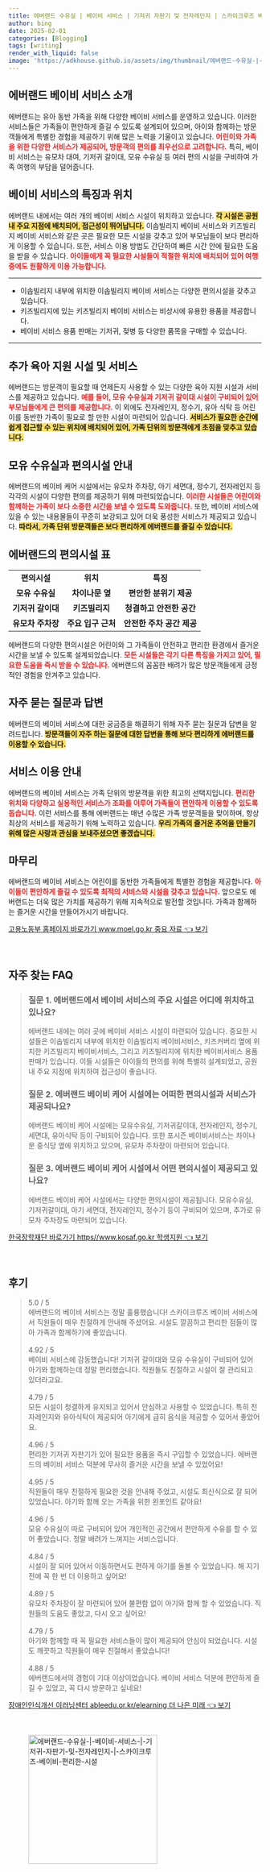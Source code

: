 ```yaml
---
title: 에버랜드 수유실 | 베이비 서비스 | 기저귀 자판기 및 전자레인지 | 스카이크루즈 베이비 편리한 시설
author: bing
date: 2025-02-01
categories: [Blogging]
tags: [writing]
render_with_liquid: false
image: 'https://adkhouse.github.io/assets/img/thumbnail/에버랜드-수유실-|-베이비-서비스-|-기저귀-자판기-및-전자레인지-|-스카이크루즈-베이비-편리한-시설.webp'
---
```



<h2 id='에버랜드_베이비서비스_소개'>에버랜드 베이비 서비스 소개</h2>

<p>에버랜드는 유아 동반 가족을 위해 다양한 베이비 서비스를 운영하고 있습니다. 이러한 서비스들은 가족들이 편안하게 즐길 수 있도록 설계되어 있으며, 아이와 함께하는 방문객들에게 특별한 경험을 제공하기 위해 많은 노력을 기울이고 있습니다. <b><span style="color: #ee2323;">어린이와 가족을 위한 다양한 서비스가 제공되어, 방문객의 편의를 최우선으로 고려합니다.</span></b> 특히, 베이비 서비스는 유모차 대여, 기저귀 갈이대, 모유 수유실 등 여러 편의 시설을 구비하여 가족 여행의 부담을 덜어줍니다.</p>

<h2 id='베이비서비스_특징과_위치'>베이비 서비스의 특징과 위치</h2>

<p>에버랜드 내에서는 여러 개의 베이비 서비스 시설이 위치하고 있습니다. <b><span style="background-color: #ffe066;">각 시설은 공원 내 주요 지점에 배치되어, 접근성이 뛰어납니다.</span></b> 이솝빌리지 베이비 서비스와 키즈빌리지 베이비 서비스와 같은 곳은 필요한 모든 시설을 갖추고 있어 부모님들이 보다 편리하게 이용할 수 있습니다. 또한, 서비스 이용 방법도 간단하여 빠른 시간 안에 필요한 도움을 받을 수 있습니다. <b><span style="color: #ee2323;">아이들에게 꼭 필요한 시설들이 적절한 위치에 배치되어 있어 여행 중에도 원활하게 이용 가능합니다.</span></b></p>

<hr />

<ul>
    <li>이솝빌리지 내부에 위치한 이솝빌리지 베이비 서비스는 다양한 편의시설을 갖추고 있습니다.</li>
    <li>키즈빌리지에 있는 키즈빌리지 베이비 서비스는 비상시에 유용한 용품을 제공합니다.</li>
    <li>베이비 서비스 용품 판매는 기저귀, 젖병 등 다양한 품목을 구매할 수 있습니다.</li>
</ul>

<hr />

<h2 id='추가_육아_지원_시설'>추가 육아 지원 시설 및 서비스</h2>

<p>에버랜드는 방문객이 필요할 때 언제든지 사용할 수 있는 다양한 육아 지원 시설과 서비스를 제공하고 있습니다. <b><span style="color: #ee2323;">예를 들어, 모유 수유실과 기저귀 갈이대 시설이 구비되어 있어 부모님들에게 큰 편의를 제공합니다.</span></b> 이 외에도 전자레인지, 정수기, 유아 식탁 등 어린이를 동반한 가족이 필요로 할 만한 시설이 마련되어 있습니다. <b><span style="background-color: #ffe066;">서비스가 필요한 순간에 쉽게 접근할 수 있는 위치에 배치되어 있어, 가족 단위의 방문객에게 초점을 맞추고 있습니다.</span></b></p>

<h2 id='모유_수유실과_편의시설_안내'>모유 수유실과 편의시설 안내</h2>

<p>에버랜드의 베이비 케어 시설에서는 유모차 주차장, 아기 세면대, 정수기, 전자레인지 등 각각의 시설이 다양한 편의를 제공하기 위해 마련되었습니다. <b><span style="color: #ee2323;">이러한 시설들은 어린이와 함께하는 가족이 보다 소중한 시간을 보낼 수 있도록 도와줍니다.</span></b> 또한, 베이비 서비스에 있을 수 있는 내용물들이 꾸준히 보강되고 있어 더욱 풍성한 서비스가 제공되고 있습니다. <b><span style="background-color: #ffe066;">따라서, 가족 단위 방문객들은 보다 편리하게 에버랜드를 즐길 수 있습니다.</span></b></p>

<h2 id='편의시설_표'>에버랜드의 편의시설 표</h2>

<table>
    <tr>
        <td style="text-align: center; height: 17px;"><b>편의시설</b></td>
        <td style="text-align: center; height: 17px;"><b>위치</b></td>
        <td style="text-align: center; height: 17px;"><b>특징</b></td>
    </tr>
    <tr>
        <td style="text-align: center; height: 17px;"><b>모유 수유실</b></td>
        <td style="text-align: center; height: 17px;"><b>차이나문 옆</b></td>
        <td style="text-align: center; height: 17px;"><b>편안한 분위기 제공</b></td>
    </tr>
    <tr>
        <td style="text-align: center; height: 17px;"><b>기저귀 갈이대</b></td>
        <td style="text-align: center; height: 17px;"><b>키즈빌리지</b></td>
        <td style="text-align: center; height: 17px;"><b>청결하고 안전한 공간</b></td>
    </tr>
    <tr>
        <td style="text-align: center; height: 17px;"><b>유모차 주차장</b></td>
        <td style="text-align: center; height: 17px;"><b>주요 입구 근처</b></td>
        <td style="text-align: center; height: 17px;"><b>안전한 주차 공간 제공</b></td>
    </tr>
</table>

<p>에버랜드의 다양한 편의시설은 어린이와 그 가족들이 안전하고 편리한 환경에서 즐거운 시간을 보낼 수 있도록 설계되었습니다. <b><span style="color: #ee2323;">모든 시설들은 각기 다른 특징을 가지고 있어, 필요한 도움을 즉시 받을 수 있습니다.</span></b> 에버랜드의 꼼꼼한 배려가 많은 방문객들에게 긍정적인 경험을 안겨주고 있습니다.</p>

<h2 id='질문과_답변'>자주 묻는 질문과 답변</h2>

<p>에버랜드의 베이비 서비스에 대한 궁금증을 해결하기 위해 자주 묻는 질문과 답변을 알려드립니다. <b><span style="background-color: #ffe066;">방문객들이 자주 하는 질문에 대한 답변을 통해 보다 편리하게 에버랜드를 이용할 수 있습니다.</span></b></p>

<h2 id='서비스_이용_안내'>서비스 이용 안내</h2>

<p>에버랜드의 베이비 서비스는 가족 단위의 방문객을 위한 최고의 선택지입니다. <b><span style="color: #ee2323;">편리한 위치와 다양하고 실용적인 서비스가 조화를 이루어 가족들이 편안하게 이용할 수 있도록 돕습니다.</span></b> 이런 서비스를 통해 에버랜드는 매년 수많은 가족 방문객들을 맞이하며, 항상 최상의 서비스를 제공하기 위해 노력하고 있습니다. <b><span style="background-color: #ffe066;">우리 가족의 즐거운 추억을 만들기 위해 많은 사랑과 관심을 보내주셨으면 좋겠습니다.</span></b></p>

<h2 id='마무리'>마무리</h2>

<p>에버랜드의 베이비 서비스는 어린이를 동반한 가족들에게 특별한 경험을 제공합니다. <b><span style="color: #ee2323;">아이들이 편안하게 즐길 수 있도록 최적의 서비스와 시설을 갖추고 있습니다.</span></b> 앞으로도 에버랜드는 더욱 많은 가치를 제공하기 위해 지속적으로 발전할 것입니다. 가족과 함께하는 즐거운 시간을 만들어가시기 바랍니다.</p>


<p><a class="click-button" title="고용노동부 홈페이지 바로가기 www.moel.go.kr 중요 자료" href="https://adkhouse.github.io/posts/%EA%B3%A0%EC%9A%A9%EB%85%B8%EB%8F%99%EB%B6%80-%ED%99%88%ED%8E%98%EC%9D%B4%EC%A7%80-%EB%B0%94%EB%A1%9C%EA%B0%80%EA%B8%B0-www.moel.go.kr-%EC%A4%91%EC%9A%94-%EC%9E%90%EB%A3%8C/" rel="dofollow">고용노동부 홈페이지 바로가기 www.moel.go.kr 중요 자료 👈 보기</a></p><br>
<h2 id='자주_찾는_FAQ'>자주 찾는 FAQ</h2>
<div itemscope="" itemtype="https://schema.org/FAQPage"> 
<blockquote> 
<div itemscope="" itemprop="mainEntity" itemtype="https://schema.org/Question"> 
<h3 itemprop="name">질문 1. 에버랜드에서 베이비 서비스의 주요 시설은 어디에 위치하고 있나요?</h3> 
<div itemscope="" itemprop="acceptedAnswer" itemtype="https://schema.org/Answer"> 
<span itemprop="text"> 
<p>에버랜드 내에는 여러 곳에 베이비 서비스 시설이 마련되어 있습니다. 중요한 시설들은 이솝빌리지 내부에 위치한 이솝빌리지 베이비서비스, 키즈커버리 옆에 위치한 키즈빌리지 베이비서비스, 그리고 키즈빌리지에 위치한 베이비서비스 용품 판매가 있습니다. 이들 시설들은 아이들의 편의를 위해 특별히 설계되었고, 공원 내 주요 지점에 위치하여 접근성이 좋습니다.</p> 
</span> 
</div> 
</div> 
<div itemscope="" itemprop="mainEntity" itemtype="https://schema.org/Question"> 
<h3 itemprop="name">질문 2. 에버랜드 베이비 케어 시설에는 어떠한 편의시설과 서비스가 제공되나요?</h3> 
<div itemscope="" itemprop="acceptedAnswer" itemtype="https://schema.org/Answer"> 
<span itemprop="text"> 
<p>에버랜드 베이비 케어 시설에는 모유수유실, 기저귀갈이대, 전자레인지, 정수기, 세면대, 유아식탁 등이 구비되어 있습니다. 또한 포시즌 베이비서비스는 차이나문 중식당 옆에 위치하고 있으며, 유모차 주차장이 마련되어 있습니다.</p> 
</span> 
</div> 
</div> 
<div itemscope="" itemprop="mainEntity" itemtype="https://schema.org/Question"> 
<h3 itemprop="name">질문 3. 에버랜드 베이비 케어 시설에서 어떤 편의시설이 제공되고 있나요?</h3> 
<div itemscope="" itemprop="acceptedAnswer" itemtype="https://schema.org/Answer"> 
<span itemprop="text"> 
<p>에버랜드 베이비 케어 시설에서는 다양한 편의시설이 제공됩니다. 모유수유실, 기저귀갈이대, 아기 세면대, 전자레인지, 정수기 등이 구비되어 있으며, 추가로 유모차 주차장도 마련되어 있습니다.</p> 
</span> 
</div> 
</div> 
</blockquote> 
</div>
<p><a class="click-button" title="한국장학재단 바로가기 https//www.kosaf.go.kr 학생지원" href="https://adkhouse.github.io/posts/%ED%95%9C%EA%B5%AD%EC%9E%A5%ED%95%99%EC%9E%AC%EB%8B%A8-%EB%B0%94%EB%A1%9C%EA%B0%80%EA%B8%B0-httpswww.kosaf.go.kr-%ED%95%99%EC%83%9D%EC%A7%80%EC%9B%90/" rel="dofollow">한국장학재단 바로가기 https//www.kosaf.go.kr 학생지원 👈 보기</a></p><br>
<h2 id='후기'>후기</h2>
<div itemscope itemtype="https://schema.org/Product">
  <blockquote>
  <div itemprop="review" itemscope itemtype="https://schema.org/Review">
      <div itemprop="reviewRating" itemscope itemtype="https://schema.org/Rating"> <span itemprop="ratingValue">5.0</span> / <span itemprop="bestRating">5</span> </div>
      <span itemprop="reviewBody">에버랜드의 베이비 서비스는 정말 훌륭했습니다! 스카이크루즈 베이비 서비스에서 직원들이 매우 친절하게 안내해 주셨어요. 시설도 깔끔하고 편리한 점들이 많아 가족과 함께하기에 좋았습니다.</span>
  </div>
  <br>
  <div itemprop="review" itemscope itemtype="https://schema.org/Review">
      <div itemprop="reviewRating" itemscope itemtype="https://schema.org/Rating"> <span itemprop="ratingValue">4.92</span> / <span itemprop="bestRating">5</span> </div>
      <span itemprop="reviewBody">베이비 서비스에 감동했습니다! 기저귀 갈이대와 모유 수유실이 구비되어 있어 아기와 함께하는데 정말 편리했습니다. 직원들도 친절하고 시설이 잘 관리되고 있더라고요.</span>
  </div>
  <br>
  <div itemprop="review" itemscope itemtype="https://schema.org/Review">
      <div itemprop="reviewRating" itemscope itemtype="https://schema.org/Rating"> <span itemprop="ratingValue">4.79</span> / <span itemprop="bestRating">5</span> </div>
      <span itemprop="reviewBody">모든 시설이 청결하게 유지되고 있어서 안심하고 사용할 수 있었습니다. 특히 전자레인지와 유아식탁이 제공되어 아기에게 급히 음식을 제공할 수 있어서 좋았어요.</span>
  </div>
  <br>
  <div itemprop="review" itemscope itemtype="https://schema.org/Review">
      <div itemprop="reviewRating" itemscope itemtype="https://schema.org/Rating"> <span itemprop="ratingValue">4.96</span> / <span itemprop="bestRating">5</span> </div>
      <span itemprop="reviewBody">편리한 기저귀 자판기가 있어 필요한 용품을 즉시 구입할 수 있었습니다. 에버랜드의 베이비 서비스 덕분에 무사히 즐거운 시간을 보낼 수 있었어요!</span>
  </div>
  <br>
  <div itemprop="review" itemscope itemtype="https://schema.org/Review">
      <div itemprop="reviewRating" itemscope itemtype="https://schema.org/Rating"> <span itemprop="ratingValue">4.95</span> / <span itemprop="bestRating">5</span> </div>
      <span itemprop="reviewBody">직원들이 매우 친절하게 필요한 것을 안내해 주었고, 시설도 최신식으로 잘 되어 있었습니다. 아기와 함께 오는 가족을 위한 왼포인트 같아요!</span>
  </div>
  <br>
  <div itemprop="review" itemscope itemtype="https://schema.org/Review">
      <div itemprop="reviewRating" itemscope itemtype="https://schema.org/Rating"> <span itemprop="ratingValue">4.96</span> / <span itemprop="bestRating">5</span> </div>
      <span itemprop="reviewBody">모유 수유실이 따로 구비되어 있어 개인적인 공간에서 편안하게 수유를 할 수 있어 좋았습니다. 정말 배려가 느껴지는 서비스입니다.</span>
  </div>
  <br>
  <div itemprop="review" itemscope itemtype="https://schema.org/Review">
      <div itemprop="reviewRating" itemscope itemtype="https://schema.org/Rating"> <span itemprop="ratingValue">4.84</span> / <span itemprop="bestRating">5</span> </div>
      <span itemprop="reviewBody">시설이 잘 되어 있어서 이동하면서도 편하게 아기를 돌볼 수 있었습니다. 해 지기 전에 꼭 한 번 더 이용하고 싶어요!</span>
  </div>
  <br>
  <div itemprop="review" itemscope itemtype="https://schema.org/Review">
      <div itemprop="reviewRating" itemscope itemtype="https://schema.org/Rating"> <span itemprop="ratingValue">4.89</span> / <span itemprop="bestRating">5</span> </div>
      <span itemprop="reviewBody">유모차 주차장이 잘 마련되어 있어 불편함 없이 아기와 함께 할 수 있었습니다. 직원들의 도움도 좋았고, 다시 오고 싶어요!</span>
  </div>
  <br>
  <div itemprop="review" itemscope itemtype="https://schema.org/Review">
      <div itemprop="reviewRating" itemscope itemtype="https://schema.org/Rating"> <span itemprop="ratingValue">4.79</span> / <span itemprop="bestRating">5</span> </div>
      <span itemprop="reviewBody">아기와 함께할 때 꼭 필요한 서비스들이 많이 제공되어 안심이 되었습니다. 시설도 깨끗하고 직원들이 매우 친절해서 좋았습니다!</span>
  </div>
  <br>
  <div itemprop="review" itemscope itemtype="https://schema.org/Review">
      <div itemprop="reviewRating" itemscope itemtype="https://schema.org/Rating"> <span itemprop="ratingValue">4.88</span> / <span itemprop="bestRating">5</span> </div>
      <span itemprop="reviewBody">에버랜드에서의 경험이 기대 이상이었습니다. 베이비 서비스 덕분에 편안하게 즐길 수 있었고, 꼭 다시 방문하고 싶네요!</span>
  </div>
  </blockquote>
</div>
<p><a class="click-button" title="장애인인식개선 이러닝센터 ableedu.or.kr/elearning 더 나은 미래" href="https://adkhouse.github.io/posts/%EC%9E%A5%EC%95%A0%EC%9D%B8%EC%9D%B8%EC%8B%9D%EA%B0%9C%EC%84%A0-%EC%9D%B4%EB%9F%AC%EB%8B%9D%EC%84%BC%ED%84%B0-ableedu.or.krelearning-%EB%8D%94-%EB%82%98%EC%9D%80-%EB%AF%B8%EB%9E%98/" rel="dofollow">장애인인식개선 이러닝센터 ableedu.or.kr/elearning 더 나은 미래 👈 보기</a></p><br>
<figure class="image"><img src="https://adkhouse.github.io/assets/img/thumbnail/에버랜드-수유실-|-베이비-서비스-|-기저귀-자판기-및-전자레인지-|-스카이크루즈-베이비-편리한-시설.webp" alt="에버랜드-수유실-|-베이비-서비스-|-기저귀-자판기-및-전자레인지-|-스카이크루즈-베이비-편리한-시설" width="256" height="256"></figure>